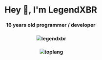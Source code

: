 <h1 align="center">Hey 👋, I'm LegendXBR</h1>
<h3 align="center">16 years old programmer / developer</h3>

<h3 align="center"><p>&nbsp;<img align="center" src="https://github-readme-stats.vercel.app/api?username=legendxbr&show_icons=true&locale=en&theme=dark" alt="legendxbr" /></p</h3>
<h3 align="center"><p>&nbsp;<img align="center" src="https://github-readme-stats.vercel.app/api/top-langs/?username=legendxbr&layout=compact&show_icons=true&locale=en&theme=dark" alt="toplang" /></p</h3>
